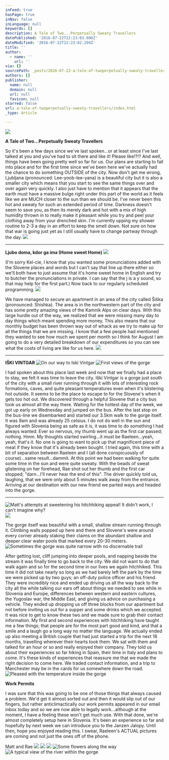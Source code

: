 ```yaml
---
inFeed: true
hasPage: true
inNav: false
inLanguage: null
keywords: []
description: A Tale of Two...Perpetually Sweaty Travellers
datePublished: '2016-07-22T22:23:03.006Z'
dateModified: '2016-07-22T22:23:02.294Z'
title: ''
author:
  - name: ''
    url: ''
via: {}
sourcePath: _posts/2016-07-22-a-tale-of-twoperpetually-sweaty-travellers.md
authors: []
publisher:
  name: null
  domain: null
  url: null
  favicon: null
starred: false
url: a-tale-of-twoperpetually-sweaty-travellers/index.html
_type: Article

---
```

![](https://imgflo.herokuapp.com/graph/vahj1ThiexotieMo/b3d7985202592f4f9e96cd5353e3743d/croprotate.jpg?cropheight=3457&cropwidth=5184&degrees=0&input=https%3A%2F%2Fthe-grid-user-content.s3-us-west-2.amazonaws.com%2F6918ba76-e071-45be-94b9-ef1c5a21b21c.jpg&x=0&y=0)

**A Tale of Two...Perpetually Sweaty Travellers**

So it's been a few days since we've last spoken...or at least since I've last talked at you and you've had to sit there and like it! Please like!?!? And well, things have been going pretty well so far for us. Our plans are starting to fall into place and for the first time since we've been here we've actually had the chance to do something OUTSIDE of the city. Now don't get me wrong, Ljubljana (pronounced: Lee-yoob-lee-yana) is a beautiful city but it is also a smaller city which means that you start to see the same things over and over again very quickly. I also just have to mention that it appears that the earth must have a massive bulge right under this part of the world as it feels like we are MUCH closer to the sun than we should be. I've never been this hot and sweaty for such an extended period of time. Darkness doesn't seem to save you, as then its merely dark and hot with a mix of high humidity thrown in to really make it pleasant while you try and peel your clothing away from your drenched skin. I'm currently upping my shower routine to 2-3 a day in an effort to keep the smell down. Not sure on how that war is going just yet as I still usually have to change partway through the day. ![](https://imgflo.herokuapp.com/graph/vahj1ThiexotieMo/dbc50bef1f80e0daa16828e3397aa129/croprotate.jpg?cropheight=3875&cropwidth=6889&degrees=0&input=https%3A%2F%2Fthe-grid-user-content.s3-us-west-2.amazonaws.com%2Fff4f1b6c-98ed-4021-b56d-97cb066fd38d.jpg&x=0&y=0)

****

**Ljubo doma, kdor ga ima (Home sweet Home)**
![](https://imgflo.herokuapp.com/graph/vahj1ThiexotieMo/141b23bcc7594db8f97ef4916e93f9a3/croprotate.jpg?cropheight=3875&cropwidth=6889&degrees=0&input=https%3A%2F%2Fthe-grid-user-content.s3-us-west-2.amazonaws.com%2F7af8ba79-1704-47a9-a9de-7bff238cb3f1.jpg&x=0&y=0)

(I'm sorry Kel-cie, I know that you wanted some pronunciations added with the Slovene places and words but I can't say that line up there either so we'll both have to just assume that it's home sweet home in English and try to butcher the pronunciations in private. I can say that the j is a y sound, so that may help for the first part.) Now back to our regularly scheduled programming. ![](https://imgflo.herokuapp.com/graph/vahj1ThiexotieMo/440cd7b5c54b5626542726b284949289/croprotate.jpg?cropheight=3875&cropwidth=6889&degrees=0&input=https%3A%2F%2Fthe-grid-user-content.s3-us-west-2.amazonaws.com%2Fe94d5219-c3ba-4384-b934-996adeecd57e.jpg&x=0&y=0)

We have managed to secure an apartment in an area of the city called Šiška (pronounced: Shishka). The area is in the northwestern part of the city and has some pretty amazing views of the Kamnik Alps on clear days. With this large hurdle out of the way, we realized that we were missing many day to day things which meant spending more money. This also means that our monthly budget has been thrown way out of whack as we try to make up for all the things that we are missing. I know that a few people had mentioned they wanted to see how much we spent per month so I think for August I am going to do a very detailed breakdown of our expenditures so you can see what the costs of living are like for us here. ![](https://imgflo.herokuapp.com/graph/vahj1ThiexotieMo/70aeb238961b98f7e37654e9c7e4c95c/croprotate.jpg?cropheight=3875&cropwidth=6889&degrees=0&input=https%3A%2F%2Fthe-grid-user-content.s3-us-west-2.amazonaws.com%2Fdfeb6997-4a53-4507-b664-1df31a617c37.jpg&x=0&y=0)

****

**IŠKI VINTGAR**
![On our way to Iski Vintgar](https://imgflo.herokuapp.com/graph/vahj1ThiexotieMo/4360e5531da55af2ccae6fc0734e21c6/croprotate.jpg?cropheight=3457&cropwidth=5184&degrees=0&input=https%3A%2F%2Fthe-grid-user-content.s3-us-west-2.amazonaws.com%2Fa5208415-c57c-49cc-8134-c7452e1dfc05.jpg&x=0&y=0)
![First views of the gorge](https://imgflo.herokuapp.com/graph/vahj1ThiexotieMo/07266f2b7a34f2e4d4e0c6308809e0fe/croprotate.jpg?cropheight=3435&cropwidth=5150&degrees=0&input=https%3A%2F%2Fthe-grid-user-content.s3-us-west-2.amazonaws.com%2Fba4a2927-0387-4393-8ace-2d6a4d3a83cd.jpg&x=0&y=0)

I had spoken about this place last week and now that we finally had a place to stay, we felt it was time to leave the city. Iški Vintgar is a gorge just south of the city with a small river running through it with lots of interesting rock formations, caves, and quite pleasant temperatures even when it's blistering hot outside. It seems to be the place to escape to for the Slovene's when it gets too hot out. We discovered through a helpful Slovene that a city bus took us almost all the way there. Waiting for the hottest day of the week, we got up early on Wednesday and jumped on the bus. After the last stop on the bus-line we disembarked and started our 3.5km walk to the gorge itself. It was 9am and was already 25 celsius. I do not do well in the sun and figured with Slovenia being as safe as it is, it was time to do something I had always wanted. Ever so nervous, my thumb went up as the first car passed; nothing. Hmm. My thoughts started swirling...it must be Raeleen...yeah, yeah, that's it. No one is going to want to pick up that magnificent piece of meat if they know that it's already been bought. I tried again, this time with a bit of separation between Raeleen and I (all done conspicuously of course)...same result...dammit. At this point we had been walking for quite some time in the sun and were quite sweaty. With the beads of sweat glistening on her forehead, Rae shot out her thumb and the first car stopped; "darn...I'll never hear the end of this". The driver quickly told us, laughing, that we were only about 5 minutes walk away from the entrance. Arriving at our destination with our new friend we parted ways and headed into the gorge. 

********
![Matt's attempts at sweetening his hitchhiking appeal!  It didn't work, I can't imagine why? ](https://imgflo.herokuapp.com/graph/vahj1ThiexotieMo/65090076d7d11d9de323b16e22d10380/croprotate.jpg?cropheight=3457&cropwidth=5184&degrees=0&input=https%3A%2F%2Fthe-grid-user-content.s3-us-west-2.amazonaws.com%2Fb3ba73f5-74ca-4b75-8f47-209ef3442166.jpg&x=0&y=0)
![](https://imgflo.herokuapp.com/graph/vahj1ThiexotieMo/388602c2d739c7368f0edab0a40b5a74/croprotate.jpg?cropheight=3457&cropwidth=5184&degrees=0&input=https%3A%2F%2Fthe-grid-user-content.s3-us-west-2.amazonaws.com%2Fa61dbcda-3cc8-40a3-9426-6e3f5b226d5e.jpg&x=0&y=0)

The gorge itself was beautiful with a small, shallow stream running through it. Climbing walls popped up here and there and Slovene's were around every corner already staking their claims on the abundant shallow and deeper clear water pools that marked every 20-30 meters. ![Sometimes the gorge was quite narrow with no discernable trail](https://imgflo.herokuapp.com/graph/vahj1ThiexotieMo/e4d27bc3545ab5d52b4df53b36282e04/croprotate.jpg?cropheight=3457&cropwidth=5184&degrees=0&input=https%3A%2F%2Fthe-grid-user-content.s3-us-west-2.amazonaws.com%2Fe4a64702-2bc6-4172-b3da-50e458ee0460.jpg&x=0&y=0)

After getting lost, cliff jumping into deeper pools, and napping beside the stream it was finally time to go back to the city. We did not want to do that walk again and so for the second time in our lives we again hitchhiked. This time it did not take nearly so long as we had barely left the park by the time we were picked up by two guys; an off-duty police officer and his friend. They were incredibly nice and ended up driving us all the way back to the city all the while talking our ears off about things we needed to see while in Slovenia and Europe, differences between western and eastern cultures, the Yugoslav war, the Middle East, and giving us advice on purchasing a vehicle. They ended up dropping us off three blocks from our apartment but not before inviting us out for a supper and some drinks which we accepted. It was nice to get to know these two and we made sure to grab their contact information. My first and second experiences with hitchhiking have taught me a few things; that people are for the most part good and kind, and that a smile and a laugh go a long way no matter the language. We actually ended up also meeting a British couple that had just started a trip for the next 18 months, travelling wherever their hearts took them. We sat with them and talked for an hour or so and really enjoyed their company. They told us about their experiences so far hiking in Spain, their time in Italy and plans to come. It's these kinds of experiences that reassure me that we made the right decision to come here. We traded contact information, and a trip to Manchester may be in the cards for us somewhere down the road. ![Pleased with the temperature inside the gorge](https://the-grid-user-content.s3-us-west-2.amazonaws.com/4eeb68c8-34dc-40d3-9f42-bd18fed6cd61.jpg)

**Work Permits**

I was sure that this was going to be one of those things that always caused a problem. We'd get it almost sorted out and then it would slip out of our fingers, but rather anticlimactically our work permits appeared in our email inbox today and so we are now able to legally work...although at the moment, I have a feeling these won't get much use. With that done, we're almost completely setup here in Slovenia. It's been an experience so far and hopefully by next week we can introduce you to the Janzen Jalopy. Until then, hope you enjoyed reading this. I swear, Raeleen's ACTUAL pictures are coming and not just the ones off of the phone. 

Matt and Rae
![](https://the-grid-user-content.s3-us-west-2.amazonaws.com/bfb79c8b-f8da-4c99-a40e-8ca48456f288.jpg)
![](https://s3-us-west-2.amazonaws.com/the-grid-img/p/a121fff710ccc9da219f3b2ea56e2c35c6d4e0a8.jpg)
![](https://imgflo.herokuapp.com/graph/vahj1ThiexotieMo/e11b73ca6cf51422feffc8a8b808079a/croprotate.jpg?cropheight=26244&cropwidth=17501&degrees=0&input=https%3A%2F%2Fs3-us-west-2.amazonaws.com%2Fthe-grid-img%2Fp%2F3f5c857c2647c7ca4625e40819e3dd89f2e32418.jpg&x=0&y=0)
![Some flowers along the way](https://imgflo.herokuapp.com/graph/vahj1ThiexotieMo/f1b823a76e6c5a3ecc8025bd46f5db42/croprotate.jpg?cropheight=5184&cropwidth=3457&degrees=0&input=https%3A%2F%2Fthe-grid-user-content.s3-us-west-2.amazonaws.com%2F38d1696d-3457-4a87-b549-77ab19d83c13.jpg&x=0&y=0)
![A typical view of the river within the gorge](https://imgflo.herokuapp.com/graph/vahj1ThiexotieMo/8564aa2383291e1e97c8eeeb9974cec5/croprotate.jpg?cropheight=3457&cropwidth=5184&degrees=0&input=https%3A%2F%2Fthe-grid-user-content.s3-us-west-2.amazonaws.com%2Fcead0ce5-c977-4c68-8801-07e054f414e2.jpg&x=0&y=0)